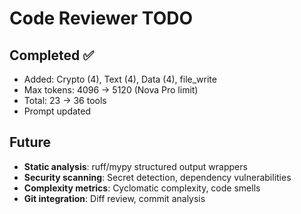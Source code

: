 # Code Reviewer TODO

## Completed ✅
- Added: Crypto (4), Text (4), Data (4), file_write
- Max tokens: 4096 → 5120 (Nova Pro limit)
- Total: 23 → 36 tools
- Prompt updated

## Future
- **Static analysis**: ruff/mypy structured output wrappers
- **Security scanning**: Secret detection, dependency vulnerabilities
- **Complexity metrics**: Cyclomatic complexity, code smells
- **Git integration**: Diff review, commit analysis
